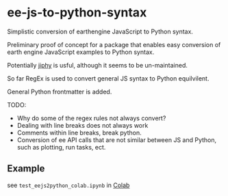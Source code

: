 # ee-js-to-python-syntax
Simplistic conversion of earthengine JavaScript to Python syntax.

Preliminary proof of concept for a package that enables easy conversion of
earth engine JavaScript examples to Python syntax.

Potentially [jiphy](https://github.com/timothycrosley/jiphy) is usful, although
it seems to be un-maintained.

So far RegEx is used to convert general JS syntax to Python equilvilent.

General Python frontmatter is added.

TODO:
+ Why do some of the regex rules not always convert?
+ Dealing with line breaks does not always work
+ Comments within line breaks, break python.  
+ Conversion of ee API calls that are not similar between JS and Python, 
such as plotting, run tasks, ect. 


## Example
see `test_eejs2python_colab.ipynb` in [Colab](https://colab.research.google.com)
